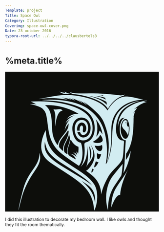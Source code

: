 ```yaml
---
Template: project
Title: Space Owl
Category: Illustration
Coverimg: space-owl-cover.png
Date: 23 october 2016
typora-root-url: ../../../../clausbertels3
---
```


# %meta.title%

<img src="/assets/illustration/space-owl.png">

I did this illustration to decorate my bedroom wall. I like owls and thought they fit the room thematically.